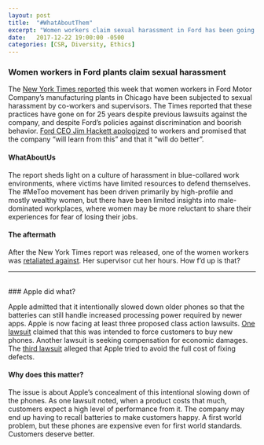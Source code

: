 ```yaml
---
layout: post
title:  "#WhatAboutThem"
excerpt: "Women workers claim sexual harassment in Ford has been going on for 25 years. Apple is facing lawsuits for intentionally slowing down older phones."
date:   2017-12-22 19:00:00 -0500
categories: [CSR, Diversity, Ethics]
---
```


### Women workers in Ford plants claim sexual harassment

The [New York Times reported](https://www.nytimes.com/interactive/2017/12/19/us/ford-chicago-sexual-harassment.html?_r=0) this week that women workers in Ford Motor Company’s manufacturing plants in Chicago have been subjected to sexual harassment by co-workers and supervisors. The Times reported that these practices have gone on for 25 years despite previous lawsuits against the company, and despite Ford’s policies against discrimination and boorish behavior. [Ford CEO Jim Hackett apologized](https://www.nytimes.com/2017/12/21/us/ford-apology-sexual-harassment.html) to workers and promised that the company “will learn from this” and that it “will do better”.

#### WhatAboutUs

The report sheds light on a culture of harassment in blue-collared work environments, where victims have limited resources to defend themselves. The #MeToo movement has been driven primarily by high-profile and mostly wealthy women, but there have been limited insights into male-dominated workplaces, where women may be more reluctant to share their experiences for fear of losing their jobs.

#### The aftermath

After the New York Times report was released, one of the women workers was [retaliated against](https://www.cbsnews.com/videos/nyts-jodi-kantor-on-misconduct-allegations-at-ford-work-was-used-as-leverage/). Her supervisor cut her hours. How f’d up is that?

* * *
<br />
### Apple did what?

Apple admitted that it intentionally slowed down older phones so that the batteries can still handle increased processing power required by newer apps. Apple is now facing at least three proposed class action lawsuits. [One lawsuit](https://www.theguardian.com/technology/2017/dec/22/apple-lawsuits-intentional-slowing-older-iphones) claimed that this was intended to force customers to buy new phones. Another lawsuit is seeking compensation for economic damages. The [third lawsuit](http://appleinsider.com/articles/17/12/22/third-iphone-battery-lawsuit-says-apple-used-slowdowns-to-avoid-fixing-defects) alleged that Apple tried to avoid the full cost of fixing defects.

#### Why does this matter?

The issue is about Apple’s concealment of this intentional slowing down of the phones. As one lawsuit noted, when a product costs that much, customers expect a high level of performance from it. The company may end up having to recall batteries to make customers happy. A first world problem, but these phones are expensive even for first world standards. Customers deserve better.
